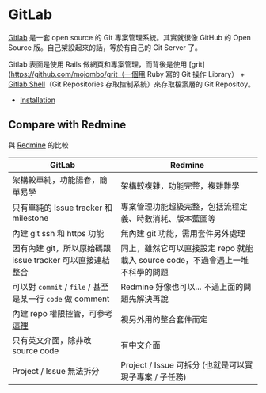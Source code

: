 # GitLab

[Gitlab](https://www.gitlab.com) 是一套 open source 的 Git 專案管理系統。其實就很像 GitHub 的 Open Source 版。自己架設起來的話，等於有自己的 Git Server 了。

Gitlab 表面是使用 Rails 做網頁和專案管理，而背後是使用 [grit](https://github.com/mojombo/grit（一個用 Ruby 寫的 Git 操作 Library） + [Gitlab Shell](https://github.com/gitlabhq/gitlab-shell)（Git Repositories 存取控制系統）來存取檔案層的 Git Repositoy。

* [Installation](installation.md)

## Compare with Redmine

與 [Redmine](/server/redmine) 的比較

|  GitLab  |  Redmine  |
|  ------  |  -------  |
| 架構較單純，功能陽春，簡單易學 | 架構較複雜，功能完整，複雜難學 |
| 只有單純的 Issue tracker 和 milestone | 專案管理功能超級完整，包括流程定義、時數消耗、版本藍圖等 |
| 內建 git ssh 和 https 功能 | 無內建 git 功能，需用套件另外處理 |
| 因有內建 git，所以原始碼跟 issue tracker 可以直接連結整合 | 同上，雖然它可以直接設定 repo 就能載入 source code，不過會遇上一堆不科學的問題 |
| 可以對 `commit` / `file` / 甚至是某一行 `code` 做 comment | Redmine 好像也可以... 不過上面的問題先解決再說 |
| 內建 repo 權限控管，可參考[這裡](https://gitlab.com/help/permissions/permissions) | 視另外用的整合套件而定 |
| 只有英文介面，除非改 source code | 有中文介面 |
| Project / Issue 無法拆分 | Project / Issue 可拆分 (也就是可以實現子專案 / 子任務) |
